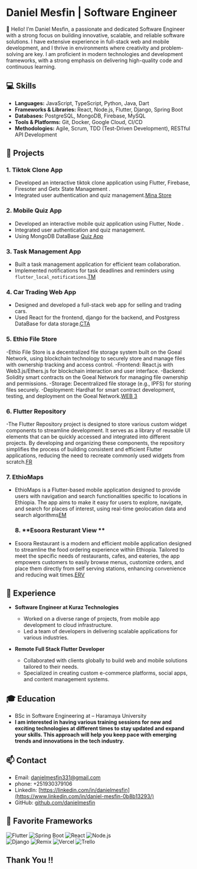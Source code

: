 

# Daniel Mesfin | Software Engineer

👋 Hello! I’m Daniel Mesfin, a passionate and dedicated Software Engineer with a strong focus on building innovative, scalable, and reliable software solutions. I have extensive experience in full-stack web and mobile development, and I thrive in environments where creativity and problem-solving are key. I am proficient in modern technologies and development frameworks, with a strong emphasis on delivering high-quality code and continuous learning.

## 💻 Skills

- **Languages:** JavaScript, TypeScript, Python, Java, Dart
- **Frameworks & Libraries:** React, Node.js, Flutter, Django, Spring Boot
- **Databases:** PostgreSQL, MongoDB, Firebase, MySQL
- **Tools & Platforms:** Git, Docker, Google Cloud, CI/CD
- **Methodologies:** Agile, Scrum, TDD (Test-Driven Development), RESTful API Development

## 🌟 Projects
### 1. Tiktok Clone App
   - Developed an interactive tiktok clone  application using Flutter, Firebase, Firesoter and Getx State Management .
   - Integrated user authentication and quiz management.[Mina Store](https://github.com/DanielMesfin/MyShop)
### 2. Mobile Quiz App
   - Developed an interactive mobile quiz application using Flutter, Node .
   - Integrated user authentication and quiz management.
   - Using MongoDB DataBase [Quiz App](https://github.com/DanielMesfin/fullStack_Flutter_and_node_Game_app)

### 3. **Task Management App**
   - Built a task management application for efficient team collaboration.
   - Implemented notifications for task deadlines and reminders using `flutter_local_notifications`.[TM](https://github.com/DanielMesfin/taskmanagmenet-)

### 4. **Car Trading Web App**
   - Designed and developed a full-stack web app for selling and trading cars.
   - Used React for the frontend, django for the backend, and Postgress DataBase for data storage.[CTA](https://github.com/DanielMesfin/mekinaye)
### 5. **Ethio File Store**
   -Ethio File Store is a decentralized file storage system built on the Goeal Network, using blockchain technology to securely store and manage files with ownership tracking and access control.
   -Frontend: React.js with Web3.js/Ethers.js for blockchain interaction and user interface.
   -Backend: Solidity smart contracts on the Goeal Network for managing file ownership and permissions.
   -Storage: Decentralized file storage (e.g., IPFS) for storing files securely.
   -Deployment: Hardhat for smart contract development, testing, and deployment on the Goeal Network.[WEB 3](https://github.com/DanielMesfin/web3.0EthioDrive)
### 6. **Flutter Repository**
   -The Flutter Repository project is designed to store various custom widget components to streamline development. It serves as a library of reusable UI elements that can be quickly accessed and integrated into different projects. By developing and organizing these components, the repository simplifies the process of building consistent and efficient Flutter applications, reducing the need to recreate commonly used widgets from scratch.[FR]()

### 7. **EthioMaps**
- EthioMaps is a Flutter-based mobile application designed to provide users with navigation and search functionalities specific to locations in Ethiopia. The app aims to make it easy for users to explore, navigate, and search for places of interest, using real-time geolocation data and search algorithms[EM](https://github.com/DanielMesfin/EthioMaps_Flutter)

  ### 8. **Esoora Resturant View **
- Esoora Restaurant is a modern and efficient mobile application designed to streamline the food ordering experience within Ethiopia. Tailored to meet the specific needs of restaurants, cafes, and eateries, the app empowers customers to easily browse menus, customize orders, and place them directly from self serving stations, enhancing convenience and reducing wait times.[ERV](https://github.com/ethioclicks/esoora_restaurant_view)


## 🚀 Experience

- **Software Engineer at Kuraz Technologies**
  - Worked on a diverse range of projects, from mobile app development to cloud infrastructure.
  - Led a team of developers in delivering scalable applications for various industries.

- **Remote Full Stack Flutter Developer**
  - Collaborated with clients globally to build web and mobile solutions tailored to their needs.
  - Specialized in creating custom e-commerce platforms, social apps, and content management systems.

## 🎓 Education

-  BSc in Software Engineering at – Haramaya University
- **I am interested in having various training sessions for new and exciting technologies at different times to stay updated and expand your skills. This approach will help you keep pace with emerging trends and innovations in the tech industry.**

## 📫 Contact

- Email: danielmesfin331@gmail.com
- phone: +251930379106
- LinkedIn: [https://linkedin.com/in/danielmesfin](https://www.linkedin.com/in/daniel-mesfin-0b8b13293/)
- GitHub: [github.com/danielmesfin](https://github.com/danielmesfin)
 ## 🚀 Favorite Frameworks

   
![Flutter](https://img.shields.io/badge/Flutter-02569B?style=for-the-badge&logo=flutter&logoColor=white)
![Spring Boot](https://img.shields.io/badge/Spring_Boot-6DB33F?style=for-the-badge&logo=spring-boot&logoColor=white) 
![React](https://img.shields.io/badge/React-20232A?style=for-the-badge&logo=react&logoColor=61DAFB)
![Node.js](https://img.shields.io/badge/Node.js-339933?style=for-the-badge&logo=nodedotjs&logoColor=white)<br>
![Django](https://img.shields.io/badge/Django-092E20?style=for-the-badge&logo=django&logoColor=white)
![Remix](https://img.shields.io/badge/Remix-000000?style=for-the-badge&logo=remix&logoColor=white)
![Vercel](https://img.shields.io/badge/Vercel-000000?style=for-the-badge&logo=vercel&logoColor=white) 
![Trello](https://img.shields.io/badge/Trello-0079BF?style=for-the-badge&logo=trello&logoColor=white)


## Thank You !!
